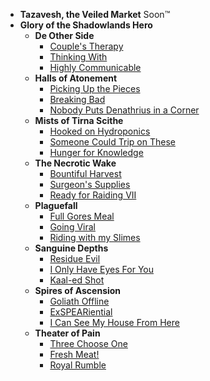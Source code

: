 - **Tazavesh, the Veiled Market** <span class="badge bg-yellow">Soon&trade;</span>
- **Glory of the Shadowlands Hero**
  - **De Other Side**
    - [Couple's Therapy](glory-of-the-shadowlands-hero/de-other-side/couples-therapy.md)
    - [Thinking With](glory-of-the-shadowlands-hero/de-other-side/thinking-with.md)
    - [Highly Communicable](glory-of-the-shadowlands-hero/de-other-side/highly-communicable.md)
  - **Halls of Atonement**
    - [Picking Up the Pieces](glory-of-the-shadowlands-hero/halls-of-atonement/picking-up-the-pieces.md)
    - [Breaking Bad](glory-of-the-shadowlands-hero/halls-of-atonement/breaking-bad.md)
    - [Nobody Puts Denathrius in a Corner](glory-of-the-shadowlands-hero/halls-of-atonement/nobody-puts-denathrius-in-a-corner.md)
  - **Mists of Tirna Scithe**
    - [Hooked on Hydroponics](glory-of-the-shadowlands-hero/mists-of-tirna-scithe/hooked-on-hydroponics.md)
    - [Someone Could Trip on These](glory-of-the-shadowlands-hero/mists-of-tirna-scithe/someone-could-trip-on-these.md)
    - [Hunger for Knowledge](glory-of-the-shadowlands-hero/mists-of-tirna-scithe/hunger-for-knowledge.md)
  - **The Necrotic Wake**
    - [Bountiful Harvest](glory-of-the-shadowlands-hero/necrotic-wake/bountiful-harvest.md)
    - [Surgeon's Supplies](glory-of-the-shadowlands-hero/necrotic-wake/surgeons-supplies.md)
    - [Ready for Raiding VII](glory-of-the-shadowlands-hero/necrotic-wake/ready-for-raiding-vii.md)
  - **Plaguefall**
    - [Full Gores Meal](glory-of-the-shadowlands-hero/plaguefall/full-gores-meal.md)
    - [Going Viral](glory-of-the-shadowlands-hero/plaguefall/going-viral.md)
    - [Riding with my Slimes](glory-of-the-shadowlands-hero/plaguefall/riding-with-my-slimes.md)
  - **Sanguine Depths**
    - [Residue Evil](glory-of-the-shadowlands-hero/sanguine-depths/residue-evil.md)
    - [I Only Have Eyes For You](glory-of-the-shadowlands-hero/sanguine-depths/i-only-have-eyes-for-you.md)
    - [Kaal-ed Shot](glory-of-the-shadowlands-hero/sanguine-depths/kaaled-shot.md)
  - **Spires of Ascension**
    - [Goliath Offline](glory-of-the-shadowlands-hero/spires-of-ascension/goliath-offline.md)
    - [ExSPEARiential](glory-of-the-shadowlands-hero/spires-of-ascension/exspeariential.md)
    - [I Can See My House From Here](glory-of-the-shadowlands-hero/spires-of-ascension/i-can-see-my-house-from-here.md)
  - **Theater of Pain**
    - [Three Choose One](glory-of-the-shadowlands-hero/theater-of-pain/three-choose-one.md)
    - [Fresh Meat!](glory-of-the-shadowlands-hero/theater-of-pain/fresh-meat.md)
    - [Royal Rumble](glory-of-the-shadowlands-hero/theater-of-pain/royal-rumble.md)
